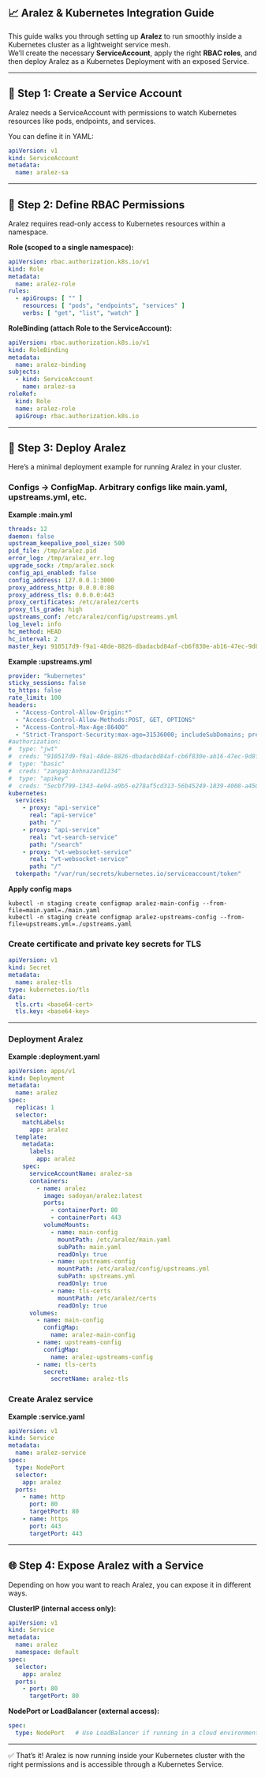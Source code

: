 ## 📈 **Aralez & Kubernetes Integration Guide**

This guide walks you through setting up **Aralez** to run smoothly inside a Kubernetes cluster as a lightweight service mesh.  
We’ll create the necessary **ServiceAccount**, apply the right **RBAC roles**, and then deploy Aralez as a Kubernetes Deployment with an exposed Service.

---

## 🔑 Step 1: Create a Service Account

Aralez needs a ServiceAccount with permissions to watch Kubernetes resources like pods, endpoints, and services.

You can define it in YAML:

```yaml
apiVersion: v1
kind: ServiceAccount
metadata:
  name: aralez-sa
```

---

## 📜 Step 2: Define RBAC Permissions

Aralez requires read-only access to Kubernetes resources within a namespace.

**Role (scoped to a single namespace):**

```yaml
apiVersion: rbac.authorization.k8s.io/v1
kind: Role
metadata:
  name: aralez-role
rules:
  - apiGroups: [ "" ]
    resources: [ "pods", "endpoints", "services" ]
    verbs: [ "get", "list", "watch" ]
```

**RoleBinding (attach Role to the ServiceAccount):**

```yaml
apiVersion: rbac.authorization.k8s.io/v1
kind: RoleBinding
metadata:
  name: aralez-binding
subjects:
  - kind: ServiceAccount
    name: aralez-sa
roleRef:
  kind: Role
  name: aralez-role
  apiGroup: rbac.authorization.k8s.io
```

---

## 🚀 Step 3: Deploy Aralez

Here’s a minimal deployment example for running Aralez in your cluster.

### Configs → ConfigMap. Arbitrary configs like main.yaml, upstreams.yml, etc.

**Example :main.yml**

```yaml
threads: 12
daemon: false
upstream_keepalive_pool_size: 500
pid_file: /tmp/aralez.pid
error_log: /tmp/aralez_err.log
upgrade_sock: /tmp/aralez.sock
config_api_enabled: false
config_address: 127.0.0.1:3000
proxy_address_http: 0.0.0.0:80
proxy_address_tls: 0.0.0.0:443
proxy_certificates: /etc/aralez/certs
proxy_tls_grade: high
upstreams_conf: /etc/aralez/config/upstreams.yml
log_level: info
hc_method: HEAD
hc_interval: 2
master_key: 910517d9-f9a1-48de-8826-dbadacbd84af-cb6f830e-ab16-47ec-9d8f-0090de732774
```

**Example :upstreams.yml**

```yaml
provider: "kubernetes"
sticky_sessions: false
to_https: false
rate_limit: 100
headers:
  - "Access-Control-Allow-Origin:*"
  - "Access-Control-Allow-Methods:POST, GET, OPTIONS"
  - "Access-Control-Max-Age:86400"
  - "Strict-Transport-Security:max-age=31536000; includeSubDomains; preload"
#authorization:
#  type: "jwt"
#  creds: "910517d9-f9a1-48de-8826-dbadacbd84af-cb6f830e-ab16-47ec-9d8f-0090de732774"
#  type: "basic"
#  creds: "zangag:Anhnazand1234"
#  type: "apikey"
#  creds: "5ecbf799-1343-4e94-a9b5-e278af5cd313-56b45249-1839-4008-a450-a60dc76d2bae"
kubernetes:
  services:
    - proxy: "api-service"
      real: "api-service"
      path: "/"
    - proxy: "api-service"
      real: "vt-search-service"
      path: "/search"
    - proxy: "vt-websocket-service"
      real: "vt-websocket-service"
      path: "/"
  tokenpath: "/var/run/secrets/kubernetes.io/serviceaccount/token"
```

**Apply config maps**

```shell
kubectl -n staging create configmap aralez-main-config --from-file=main.yaml=./main.yaml
kubectl -n staging create configmap aralez-upstreams-config --from-file=upstreams.yml=./upstreams.yaml
```

### Create certificate  and private key secrets for TLS

```yaml
apiVersion: v1
kind: Secret
metadata:
  name: aralez-tls
type: kubernetes.io/tls
data:
  tls.crt: <base64-cert>
  tls.key: <base64-key>
```

________

### Deployment Aralez

**Example :deployment.yaml**

```yaml
apiVersion: apps/v1
kind: Deployment
metadata:
  name: aralez
spec:
  replicas: 1
  selector:
    matchLabels:
      app: aralez
  template:
    metadata:
      labels:
        app: aralez
    spec:
      serviceAccountName: aralez-sa
      containers:
        - name: aralez
          image: sadoyan/aralez:latest
          ports:
            - containerPort: 80
            - containerPort: 443
          volumeMounts:
            - name: main-config
              mountPath: /etc/aralez/main.yaml
              subPath: main.yaml
              readOnly: true
            - name: upstreams-config
              mountPath: /etc/aralez/config/upstreams.yml
              subPath: upstreams.yml
              readOnly: true
            - name: tls-certs
              mountPath: /etc/aralez/certs
              readOnly: true
      volumes:
        - name: main-config
          configMap:
            name: aralez-main-config
        - name: upstreams-config
          configMap:
            name: aralez-upstreams-config
        - name: tls-certs
          secret:
            secretName: aralez-tls
```

### Create Aralez service

**Example :service.yaml**

```yaml
apiVersion: v1
kind: Service
metadata:
  name: aralez-service
spec:
  type: NodePort
  selector:
    app: aralez
  ports:
    - name: http
      port: 80
      targetPort: 80
    - name: https
      port: 443
      targetPort: 443
```

---

## 🌐 Step 4: Expose Aralez with a Service

Depending on how you want to reach Aralez, you can expose it in different ways.

**ClusterIP (internal access only):**

```yaml
apiVersion: v1
kind: Service
metadata:
  name: aralez
  namespace: default
spec:
  selector:
    app: aralez
  ports:
    - port: 80
      targetPort: 80
```

**NodePort or LoadBalancer (external access):**

```yaml
spec:
  type: NodePort   # Use LoadBalancer if running in a cloud environment
```

---

✅ That’s it! Aralez is now running inside your Kubernetes cluster with the right permissions and is accessible through a Kubernetes Service.